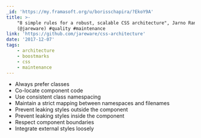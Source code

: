 ```yaml
---
_id: 'https://my.framasoft.org/u/borisschapira/?EkoY9A'
title: >-
    "8 simple rules for a robust, scalable CSS architecture", Jarno Rantanen
    (@jareware) #quality #maintenance
link: 'https://github.com/jareware/css-architecture'
date: '2017-12-07'
tags:
    - architecture
    - boostmarks
    - css
    - maintenance
---
```


<div class="markdown"><ul>
<li>Always prefer classes</li>
<li>Co-locate component code</li>
<li>Use consistent class namespacing</li>
<li>Maintain a strict mapping between namespaces and filenames</li>
<li>Prevent leaking styles outside the component</li>
<li>Prevent leaking styles inside the component</li>
<li>Respect component boundaries</li>
<li>Integrate external styles loosely<br />
</li>
</ul></div>
